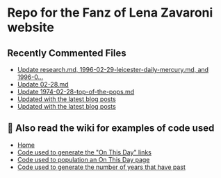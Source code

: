 # Repo for the Fanz of Lena Zavaroni website

## Recently Commented Files
<!-- BLOG-POST-LIST:START -->
- [Update research.md, 1996-02-29-leicester-daily-mercury.md, and 1996-0…](https://github.com/FanzOfLenaZavaroni/fanzoflenazavaroni.github.io/commit/67623284909e4c3ee1a7474cc4d6652e8623777b)
- [Update 02-28.md](https://github.com/FanzOfLenaZavaroni/fanzoflenazavaroni.github.io/commit/2c12a4de77f6022a922f43c63f4573051c9190be)
- [Update 1974-02-28-top-of-the-pops.md](https://github.com/FanzOfLenaZavaroni/fanzoflenazavaroni.github.io/commit/fdac774061355e47f02a536919de535ceca963ee)
- [Updated with the latest blog posts](https://github.com/FanzOfLenaZavaroni/fanzoflenazavaroni.github.io/commit/74fc1754d34c10efc065ff34be9d0a6740501214)
- [Updated with the latest blog posts](https://github.com/FanzOfLenaZavaroni/fanzoflenazavaroni.github.io/commit/2eca7ac0f53db0bb757979114e875ffc1a3978fa)
<!-- BLOG-POST-LIST:END -->

## :notebook: Also read the wiki for examples of code used
* [Home](https://github.com/FanzOfLenaZavaroni/fanzoflenazavaroni.github.io/wiki)
* [Code used to generate the "On This Day" links](https://github.com/FanzOfLenaZavaroni/fanzoflenazavaroni.github.io/wiki/On-This-Day-Code)
* [Code used to population an On This Day page](https://github.com/FanzOfLenaZavaroni/fanzoflenazavaroni.github.io/wiki/Code-used-to-population-an-On-This-Day-page)
* [Code used to generate the number of years that have past](https://github.com/FanzOfLenaZavaroni/fanzoflenazavaroni.github.io/wiki/Number-of-years-gone-by-code)
